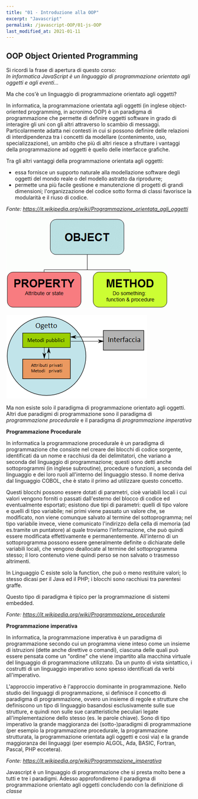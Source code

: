 ```yaml
---
title: "01 - Introduzione alla OOP"
excerpt: "Javascript"
permalink: /javascript-OOP/01-js-OOP
last_modified_at: 2021-01-11
---
```


## OOP Object Oriented Programming

Si ricordi la frase di apertura di questo corso: <br>
*In informatica JavaScript è un linguaggio di programmazione orientato agli oggetti e agli eventi...* <br>

Ma che cos'è un linguaggio di programmazione orientato agli oggetti?

In informatica, la programmazione orientata agli oggetti (in inglese object-oriented programming, in acronimo OOP) è un paradigma di programmazione che permette di definire oggetti software in grado di interagire gli uni con gli altri attraverso lo scambio di messaggi. Particolarmente adatta nei contesti in cui si possono definire delle relazioni di interdipendenza tra i concetti da modellare (contenimento, uso, specializzazione), un ambito che più di altri riesce a sfruttare i vantaggi della programmazione ad oggetti è quello delle interfacce grafiche.

Tra gli altri vantaggi della programmazione orientata agli oggetti:

- essa fornisce un supporto naturale alla modellazione software degli oggetti del mondo reale o del modello astratto da riprodurre;
- permette una più facile gestione e manutenzione di progetti di grandi dimensioni;
l'organizzazione del codice sotto forma di classi favorisce la modularità e il riuso di codice.

*Fonte: https://it.wikipedia.org/wiki/Programmazione_orientata_agli_oggetti*

![](./images/oop-attributi-metodi.png)

![](./images/oop-incapsulamento.png)

Ma non esiste solo il paradigma di programmazione orientato agli oggetti. Altri due paradigmi di programmazione sono il paradigma di *programmazione procedurale* e il paradigma di *programmazione imperativa*

**Programmazione Procedurale**

In informatica la programmazione procedurale è un paradigma di programmazione che consiste nel creare dei blocchi di codice sorgente, identificati da un nome e racchiusi da dei delimitatori, che variano a seconda del linguaggio di programmazione; questi sono detti anche sottoprogrammi (in inglese subroutine), procedure o funzioni, a seconda del linguaggio e dei loro ruoli all'interno del linguaggio stesso. Il nome deriva dal linguaggio COBOL, che è stato il primo ad utilizzare questo concetto.

Questi blocchi possono essere dotati di parametri, cioè variabili locali i cui valori vengono forniti o passati dall'esterno del blocco di codice ed eventualmente esportati; esistono due tipi di parametri: quelli di tipo valore e quelli di tipo variabile; nei primi viene passato un valore che, se modificato, non viene comunque salvato al termine del sottoprogramma; nel tipo variabile invece, viene comunicato l'indirizzo della cella di memoria (ad es.tramite un puntatore) al quale troviamo l'informazione, che può quindi essere modificata effettivamente e permanentemente. All'interno di un sottoprogramma possono essere generalmente definite o dichiarate delle variabili locali, che vengono deallocate al termine del sottoprogramma stesso; il loro contenuto viene quindi perso se non salvato o trasmesso altrimenti.

In Linguaggio C esiste solo la function, che può o meno restituire valori; lo stesso dicasi per il Java ed il PHP; i blocchi sono racchiusi tra parentesi graffe.

Questo tipo di paradigma è tipico per la programmazione di sistemi embedded.

*Fonte: https://it.wikipedia.org/wiki/Programmazione_procedurale*


**Programmazione imperativa**

In informatica, la programmazione imperativa è un paradigma di programmazione secondo cui un programma viene inteso come un insieme di istruzioni (dette anche direttive o comandi), ciascuna delle quali può essere pensata come un "ordine" che viene impartito alla macchina virtuale del linguaggio di programmazione utilizzato. Da un punto di vista sintattico, i costrutti di un linguaggio imperativo sono spesso identificati da verbi all'imperativo.

L'approccio imperativo è l'approccio dominante in programmazione. Nello studio dei linguaggi di programmazione, si definisce il concetto di paradigma di programmazione, ovvero un insieme di regole e strutture che definiscono un tipo di linguaggio basandosi esclusivamente sulle sue strutture, e quindi non sulle sue caratteristiche peculiari legate all'implementazione dello stesso (es. le parole chiave). Sono di tipo imperativo la grande maggioranza dei (sotto-)paradigmi di programmazione (per esempio la programmazione procedurale, la programmazione strutturata, la programmazione orientata agli oggetti e così via) e la grande maggioranza dei linguaggi (per esempio ALGOL, Ada, BASIC, Fortran, Pascal, PHP eccetera).

*Fonte: https://it.wikipedia.org/wiki/Programmazione_imperativa*

Javascript è un linguaggio di programmazione che si presta molto bene a tutti e tre i paradigmi. Adesso approfondiremo il paradigma di programmazione orientato agli oggetti concludendo con la definizione di *classe*

